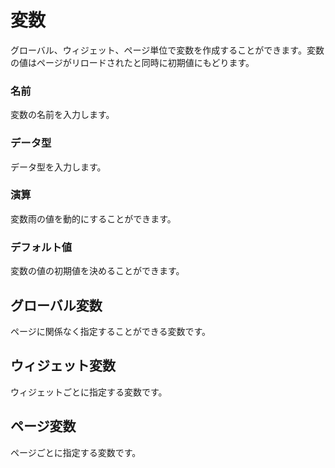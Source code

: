 # 変数

グローバル、ウィジェット、ページ単位で変数を作成することができます。変数の値はページがリロードされたと同時に初期値にもどります。

### 名前

変数の名前を入力します。

### データ型

データ型を入力します。

### 演算

変数雨の値を動的にすることができます。

### デフォルト値

変数の値の初期値を決めることができます。

## グローバル変数

ページに関係なく指定することができる変数です。

## ウィジェット変数

ウィジェットごとに指定する変数です。

## ページ変数

ページごとに指定する変数です。
